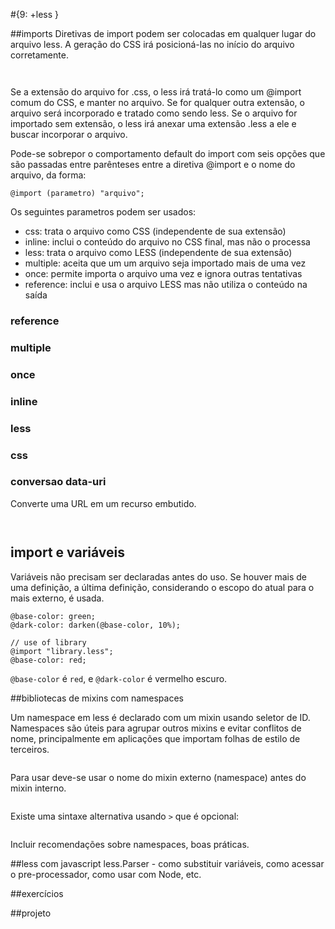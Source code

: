 #{9: +less }

##imports
Diretivas de import podem ser colocadas em qualquer lugar do arquivo less. A geração do CSS irá posicioná-las no início do arquivo corretamente.
```
```
```
```
Se a extensão do arquivo for .css, o less irá tratá-lo como um @import comum do CSS, e manter no arquivo. Se for qualquer outra extensão, o arquivo será incorporado e tratado como sendo less. Se o arquivo for importado sem extensão, o less irá anexar uma extensão .less a ele e buscar incorporar o arquivo.

Pode-se sobrepor o comportamento default do import com seis opções que são passadas entre parênteses entre a diretiva @import e o nome do arquivo, da forma:

```
@import (parametro) "arquivo";
```
Os seguintes parametros podem ser usados:

- css: trata o arquivo como CSS (independente de sua extensão)
- inline: inclui o conteúdo do arquivo no CSS final, mas não o processa
- less: trata o arquivo como LESS (independente de sua extensão)
- multiple: aceita que um um arquivo seja importado mais de uma vez
- once: permite importa o arquivo uma vez e ignora outras tentativas
- reference: inclui e usa o arquivo LESS mas não utiliza o conteúdo na saída

### reference
### multiple
### once
### inline
### less
### css

### conversao data-uri
Converte uma URL em um recurso embutido.

```
```

```
```





## import e variáveis

Variáveis não precisam ser declaradas antes do uso. Se houver mais de uma definição, a última definição, considerando o escopo do atual para o mais externo, é usada.

```
@base-color: green;
@dark-color: darken(@base-color, 10%);

// use of library
@import "library.less";
@base-color: red;
```

`@base-color` é `red`, e `@dark-color` é vermelho escuro.

##bibliotecas de mixins com namespaces

Um namespace em less é declarado com um mixin usando seletor de ID. Namespaces são úteis para agrupar outros mixins e evitar conflitos de nome, principalmente em aplicações que importam folhas de estilo de terceiros.

```
```
Para usar deve-se usar o nome do mixin externo (namespace) antes do mixin interno.

```
```
Existe uma sintaxe alternativa usando `>` que é opcional:

```
```

Incluir recomendações sobre namespaces, boas práticas.

##less com javascript
less.Parser - como substituir variáveis, como acessar o pre-processador, como usar com Node, etc.

##exercícios

##projeto
